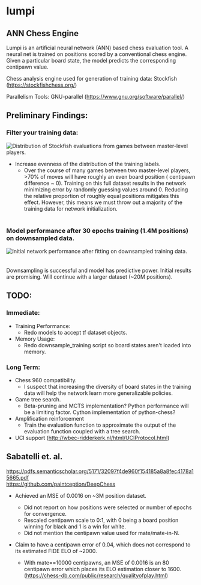 # lumpi
## ANN Chess Engine

Lumpi is an artificial neural network (ANN) based chess evaluation tool. A neural net is trained on positions scored by a
conventional chess engine. Given a particular board state, the model predicts the corresponding centipawn value.

Chess analysis engine used for generation of training data:
Stockfish (https://stockfishchess.org/)

Parallelism Tools:
GNU-parallel (https://www.gnu.org/software/parallel/)

## Preliminary Findings:
### Filter your training data:
![Distribution of Stockfish evaluations from games between master-level players.](https://github.com/casey-martin/lumpi/blob/master/figures/stockfish_eval_dist.png)  

* Increase evenness of the distribution of the training labels.
  * Over the course of many games between two master-level players, >70% of moves will have roughly an even board position (  centipawn difference ~ 0). Training on this full dataset results in the network minimizing error by randomly guessing values around 0. Reducing the relative proportion of roughly equal positions mitigates this effect. However, this means we must throw out a majority of the training data for network initialization. 
<br/><br/>
### Model performance after 30 epochs training (1.4M positions) on downsampled data.
![Initial network performance after fitting on downsampled training data.](https://github.com/casey-martin/lumpi/blob/master/figures/cp-1360.ckpt.png)  
<br/><br/>
  Downsampling is successful and model has predictive power. Initial results are promising. Will continue with a larger dataset (~20M positions).

## TODO:
### Immediate:
* Training Performance:
  * Redo models to accept tf dataset objects.
* Memory Usage:
  * Redo downsample_training script so board states aren't loaded into memory. 

### Long Term:
* Chess 960 compatibility.
  * I suspect that increasing the diversity of board states in the training data will help the network learn more generalizable policies.
* Game tree search.
  * Beta-pruning and MCTS implementation? Python performance will be a limiting factor. Cython implementation of python-chess? 
* Amplification reinforcement
  * Train the evaluation function to approximate the output of the evaluation function coupled with a tree search.
* UCI support (http://wbec-ridderkerk.nl/html/UCIProtocol.html)

## Sabatelli et. al.
https://pdfs.semanticscholar.org/5171/32097f4de960f154185a8a8fec4178a15665.pdf  
https://github.com/paintception/DeepChess

* Achieved an MSE of 0.0016 on ~3M position dataset. 
  * Did not report on how positions were selected or number of epochs for convergence. 
  * Rescaled centipawn scale to 0:1, with 0 being a board position winning for black and 1 is a win for white.
  * Did not mention the centipawn value used for mate/mate-in-N.

* Claim to have a centipawn error of 0.04, which does not correspond to its estimated FIDE ELO of ~2000.
  * With mate==10000 centipawns, an MSE of 0.0016 is an 80 centipawn error which places its ELO estimation closer to 1600. (https://chess-db.com/public/research/qualityofplay.html)
